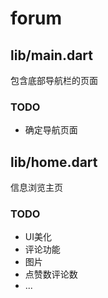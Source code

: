 # forum

## lib/main.dart

包含底部导航栏的页面

### TODO

- 确定导航页面

## lib/home.dart

信息浏览主页

### TODO
- UI美化
- 评论功能
- 图片
- 点赞数评论数
- ...